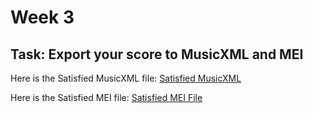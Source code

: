 # Week 3 

## Task: Export your score to MusicXML and MEI
Here is the Satisfied MusicXML file: [Satisfied MusicXML](SXML.txt)

Here is the Satisfied MEI file: [Satisfied MEI File](SatisfiedMEI.mei)
